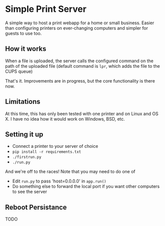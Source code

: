 Simple Print Server
===================
A simple way to host a print webapp for a home or small business. Easier than configuring printers on ever-changing computers and simpler for guests to use too. 


How it works
------------
When a file is uploaded, the server calls the configured command on the path of the uploaded file (default command is `lpr`, which adds the file to the CUPS queue)

That's it. Improvements are in progress, but the core functionality is there now. 


Limitations
-----------
At this time, this has only been tested with one printer and on Linux and OS X. I have no idea how it would work on Windows, BSD, etc.


Setting it up
-------------
 * Connect a printer to your server of choice
 * `pip install -r requirements.txt`
 * `./firstrun.py`
 * `./run.py`

And we're off to the races! Note that you may need to do one of
 * Edit `run.py` to pass 'host=0.0.0.0' in `app.run()`
 * Do something else to forward the local port
if you want other computers to see the server


Reboot Persistance
------------------
TODO
